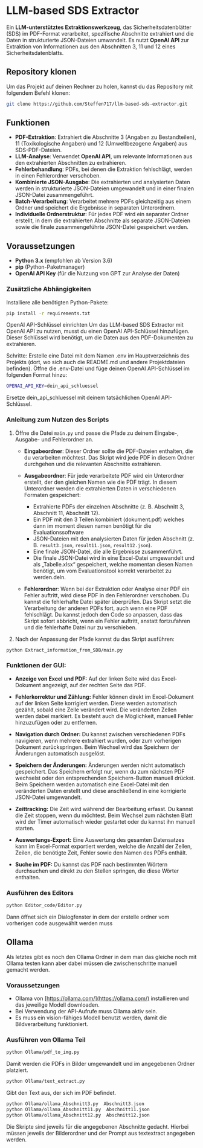 # LLM-based SDS Extractor

Ein **LLM-unterstütztes Extraktionswerkzeug**, das Sicherheitsdatenblätter (SDS) im PDF-Format verarbeitet, spezifische Abschnitte extrahiert und die Daten in strukturierte JSON-Dateien umwandelt. Es nutzt **OpenAI API** zur Extraktion von Informationen aus den Abschnitten 3, 11 und 12 eines Sicherheitsdatenblatts.

## Repository klonen

Um das Projekt auf deinen Rechner zu holen, kannst du das Repository mit folgendem Befehl klonen:

```bash
git clone https://github.com/Steffen717/llm-based-sds-extractor.git
```
## Funktionen

- **PDF-Extraktion**: Extrahiert die Abschnitte 3 (Angaben zu Bestandteilen), 11 (Toxikologische Angaben) und 12 (Umweltbezogene Angaben) aus SDS-PDF-Dateien.
- **LLM-Analyse**: Verwendet **OpenAI API**, um relevante Informationen aus den extrahierten Abschnitten zu extrahieren.
- **Fehlerbehandlung**: PDFs, bei denen die Extraktion fehlschlägt, werden in einen Fehlerordner verschoben.
- **Kombinierte JSON-Ausgabe**: Die extrahierten und analysierten Daten werden in strukturierte JSON-Dateien umgewandelt und in einer finalen JSON-Datei zusammengeführt.
- **Batch-Verarbeitung**: Verarbeitet mehrere PDFs gleichzeitig aus einem Ordner und speichert die Ergebnisse in separaten Unterordnern.
- **Individuelle Ordnerstruktur**: Für jedes PDF wird ein separater Ordner erstellt, in dem die extrahierten Abschnitte als separate JSON-Dateien sowie die finale zusammengeführte JSON-Datei gespeichert werden.

## Voraussetzungen

- **Python 3.x** (empfohlen ab Version 3.6)
- **pip** (Python-Paketmanager)
- **OpenAI API Key** (für die Nutzung von GPT zur Analyse der Daten)

### Zusätzliche Abhängigkeiten

Installiere alle benötigten Python-Pakete:

```bash
pip install -r requirements.txt
```
OpenAI API-Schlüssel einrichten
Um das LLM-based SDS Extractor mit OpenAI API zu nutzen, musst du einen OpenAI API-Schlüssel hinzufügen. Dieser Schlüssel wird benötigt, um die Daten aus den PDF-Dokumenten zu extrahieren.

Schritte:
Erstelle eine Datei mit dem Namen .env im Hauptverzeichnis des Projekts (dort, wo sich auch die README.md und andere Projektdateien befinden).
Öffne die .env-Datei und füge deinen OpenAI API-Schlüssel im folgenden Format hinzu:
```bash
OPENAI_API_KEY=dein_api_schluessel
```
Ersetze dein_api_schluessel mit deinem tatsächlichen OpenAI API-Schlüssel.

### Anleitung zum Nutzen des Scripts

1. Öffne die Datei `main.py` und passe die Pfade zu deinem Eingabe-, Ausgabe- und Fehlerordner an.  

    - **Eingabeordner**: Dieser Ordner sollte die PDF-Dateien enthalten, die du verarbeiten möchtest. Das Skript wird jede PDF in diesem Ordner durchgehen und die relevanten Abschnitte extrahieren.

    - **Ausgabeordner**: Für jede verarbeitete PDF wird ein Unterordner erstellt, der den gleichen Namen wie die PDF trägt. In diesem Unterordner werden die extrahierten Daten in verschiedenen Formaten gespeichert:
      - Extrahierte PDFs der einzelnen Abschnitte (z. B. Abschnitt 3, Abschnitt 11, Abschnitt 12).
      - Ein PDF mit den 3 Teilen kombiniert (dokument.pdf) welches dann im moment diesen namen benötigt für die Evaluationssoftware
      - JSON-Dateien mit den analysierten Daten für jeden Abschnitt (z. B. `result3.json`, `result11.json`, `result12.json`).
      - Eine finale JSON-Datei, die alle Ergebnisse zusammenführt.
      - Die finale JSON-Datei wird in eine Excel-Datei umgewandelt und als „Tabelle.xlsx“ gespeichert, welche momentan diesen Namen benötigt, um vom Evaluationstool korrekt verarbeitet zu werden.deln.

    - **Fehlerordner**: Wenn bei der Extraktion oder Analyse einer PDF ein Fehler auftritt, wird diese PDF in den Fehlerordner verschoben. Du kannst die fehlerhafte Datei später überprüfen. Das Skript setzt die Verarbeitung der anderen PDFs fort, auch wenn eine PDF fehlschlägt. Du kannst jedoch den Code so anpassen, dass das Skript sofort abbricht, wenn ein Fehler auftritt, anstatt fortzufahren und die fehlerhafte Datei nur zu verschieben.

2. Nach der Anpassung der Pfade kannst du das Skript ausführen:

```bash
python Extract_information_from_SDB/main.py
```

### Funktionen der GUI:

- **Anzeige von Excel und PDF:** Auf der linken Seite wird das Excel-Dokument angezeigt, auf der rechten Seite das PDF.
  
- **Fehlerkorrektur und Zählung:** Fehler können direkt im Excel-Dokument auf der linken Seite korrigiert werden. Diese werden automatisch gezählt, sobald eine Zelle verändert wird. Die veränderten Zellen werden dabei markiert. Es besteht auch die Möglichkeit, manuell Fehler hinzuzufügen oder zu entfernen.

- **Navigation durch Ordner:** Du kannst zwischen verschiedenen PDFs navigieren, wenn mehrere extrahiert wurden, oder zum vorherigen Dokument zurückspringen. Beim Wechsel wird das Speichern der Änderungen automatisch ausgelöst.

- **Speichern der Änderungen:** Änderungen werden nicht automatisch gespeichert. Das Speichern erfolgt nur, wenn du zum nächsten PDF wechselst oder den entsprechenden Speichern-Button manuell drückst. Beim Speichern werden automatisch eine Excel-Datei mit den veränderten Daten erstellt und diese anschließend in eine korrigierte JSON-Datei umgewandelt.

- **Zeittracking:** Die Zeit wird während der Bearbeitung erfasst. Du kannst die Zeit stoppen, wenn du möchtest. Beim Wechsel zum nächsten Blatt wird der Timer automatisch wieder gestartet oder du kannst ihn manuell starten.

- **Auswertungs-Export:** Eine Auswertung des gesamten Datensatzes kann im Excel-Format exportiert werden, welche die Anzahl der Zellen, Zeilen, die benötigte Zeit, Fehler sowie den Namen des PDFs enthält.

- **Suche im PDF:** Du kannst das PDF nach bestimmten Wörtern durchsuchen und direkt zu den Stellen springen, die diese Wörter enthalten.

### Ausführen des Editors
```bash
python Editor_code/Editor.py
```
Dann öffnet sich ein Dialogfenster in dem der erstelle ordner vom vorherigen code ausgewählt werden muss


## Ollama

Als letztes gibt es noch den Ollama Ordner in dem man das gleiche noch mit Ollama testen kann aber dabei müssen die zwischenschritte manuell gemacht werden.

### Voraussetzungen

- Ollama von [https://ollama.com/](https://ollama.com/) installieren und das jeweilige Modell downloaden.  
- Bei Verwendung der API-Aufrufe muss Ollama aktiv sein.  
- Es muss ein vision-fähiges Modell benutzt werden, damit die Bildverarbeitung funktioniert.


### Ausführen von Ollama Teil
```bash
python Ollama/pdf_to_img.py
```
Damit werden die PDFs in Bilder umgewandelt und im angegebenen Ordner platziert.

```bash
python Ollama/text_extract.py
```
Gibt den Text aus, der sich im PDF befindet.

```bash
python Ollama/ollama_Abschnitt3.py  Abschnitt3.json
python Ollama/ollama_Abschnitt11.py  Abschnitt11.json
python Ollama/ollama_Abschnitt12.py  Abschnitt12.json
```
Die Skripte sind jeweils für die angegebenen Abschnitte gedacht. Hierbei müssen jeweils der Bilderordner und der Prompt aus textextract angegeben werden.

